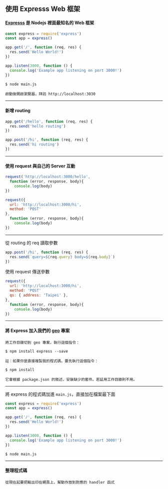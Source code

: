 ## 使用 Expresss Web 框架
#### [Expresss](http://expressjs.com/) 是 Nodejs 裡面最知名的 Web 框架

```javascript
const express = require('express')
const app = express()

app.get('/', function (req, res) {
  res.send('Hello World!')
})

app.listen(3000, function () {
  console.log('Example app listening on port 3000!')
})
```

```bash
$ node main.js
```
```
啟動後開啟瀏覽器，拜訪 http://localhost:3030
```

---

#### 新增 routing
```javascript
app.get('/hello', function (req, res) {
  res.send('hello routing')
})

app.post('/hi', function (req, res) {
  res.send('hi routing')
})
```

---

#### 使用 request 與自己的 Server 互動

```javascript
request('http://localhost:3000/hello', 
  function (error, response, body){
    console.log(body)
})
```

```javascript
request({
  url: 'http://localhost:3000/hi',
  method: 'POST'
}, 
  function (error, response, body){
    console.log(body)
})
```

---

從 routing 的 req 讀取參數

```javascript
app.post('/hi', function (req, res) {
  res.send(`query=${req.query} body=${req.body}`)
})
```

使用 request 傳送參數

```javascript
request({
  url: 'http://localhost:3000/hi',
  method: 'POST'
  qs: { address: 'Taipei' },
}, 
  function (error, response, body){
    console.log(body)
})
```

---

#### 將 Express 加入我們的 [geo](https://github.com/ntu-csie-train/modern-js-class/tree/master/examples/geo) 專案

```
將工作目錄切到 geo 專案，執行這個指令：

$ npm install express --save
```

```
註：如果你是直接複製我的程式碼，要先執行這個指令：

$ npm install

它會根據 package.json 的敘述，安裝缺少的套件。若延用工作目錄則不用。
```

---

將 express 的程式碼加進 `main.js`，直接加在檔案最下面

```javascript
const express = require('express')
const app = express()

app.get('/', function (req, res) {
  res.send('Hello World!')
})

app.listen(3000, function () {
  console.log('Example app listening on port 3000!')
})
```
```
$ node main.js
```

---

#### 整理程式碼
```
從現在起要把輸出印在網頁上，幫動作放到對應的 handler 函式
```